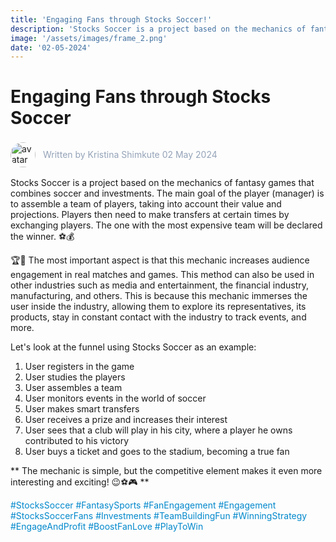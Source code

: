 ```yaml
---
title: 'Engaging Fans through Stocks Soccer!'
description: 'Stocks Soccer is a project based on the mechanics of fantasy games that combines soccer and investments. The main goal of the player (manager) is to assemble a team of players, taking into account their value and projections. Players then need to make transfers at certain times by exchanging players. The one with the most expensive team will be declared the winner. ⚽️💰'
image: '/assets/images/frame_2.png'
date: '02-05-2024'
---
```


# Engaging Fans through Stocks Soccer

<div style="display: flex; align-items: center; gap:12px">
<img src="/assets/images/avatar_kristina.jpeg" alt="avatar" style="width:40px; height:auto; display:inlinee; border-radius:100%" /> <p style="color:#94a3b8; ">Written by Kristina Shimkute 02 May 2024</p>
</div>

Stocks Soccer is a project based on the mechanics of fantasy games that combines soccer and investments. The main goal of the player (manager) is to assemble a team of players, taking into account their value and projections. Players then need to make transfers at certain times by exchanging players. The one with the most expensive team will be declared the winner. ⚽️💰

🏆🤩 The most important aspect is that this mechanic increases audience engagement in real matches and games. This method can also be used in other industries such as media and entertainment, the financial industry, manufacturing, and others. This is because this mechanic immerses the user inside the industry, allowing them to explore its representatives, its products, stay in constant contact with the industry to track events, and more.

Let's look at the funnel using Stocks Soccer as an example:

1. User registers in the game
2. User studies the players
3. User assembles a team
4. User monitors events in the world of soccer
5. User makes smart transfers
6. User receives a prize and increases their interest
7. User sees that a club will play in his city, where a player he owns contributed to his victory
8. User buys a ticket and goes to the stadium, becoming a true fan

** The mechanic is simple, but the competitive element makes it even more interesting and exciting! 😉⚽️🎮 **

<font color='#0088cc'>\#StocksSoccer \#FantasySports \#FanEngagement \#Engagement
\#StocksSoccerFans \#Investments \#TeamBuildingFun \#WinningStrategy \#EngageAndProfit \#BoostFanLove \#PlayToWin</font>
